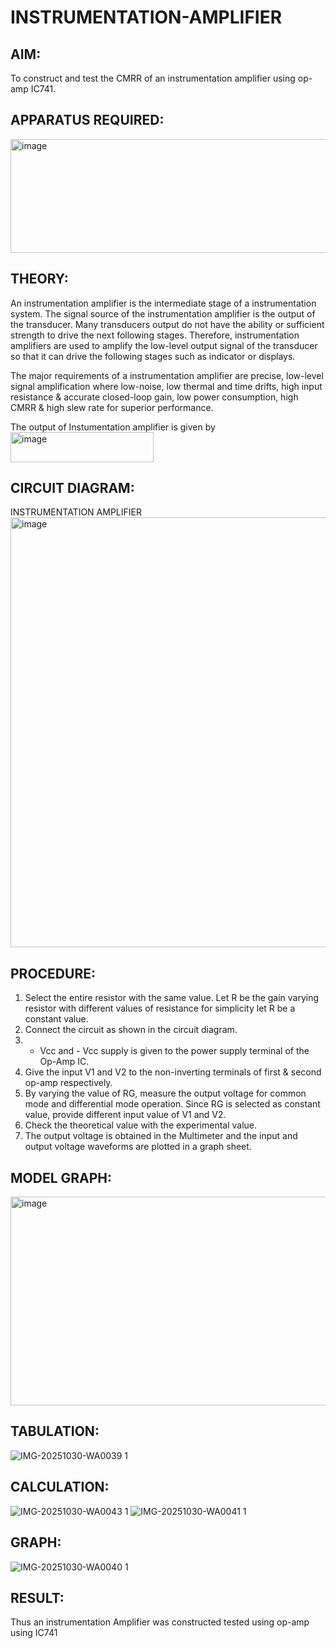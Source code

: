 # INSTRUMENTATION-AMPLIFIER

## AIM:
To construct and test the CMRR of an instrumentation amplifier using op-amp IC741.

## APPARATUS REQUIRED:
<img width="668" height="182" alt="image" src="https://github.com/user-attachments/assets/cf6e4877-615b-407c-844d-47c88f5f938d" />

## THEORY:

An instrumentation amplifier is the intermediate stage of a instrumentation system. The signal source of the instrumentation amplifier is the output of the transducer. Many transducers output do not have the ability or sufficient strength to drive the next following stages. Therefore, instrumentation amplifiers are used to amplify the low-level output signal of the transducer so that it can drive the following stages such as indicator or displays.

The major requirements of a instrumentation amplifier are precise, low-level signal amplification where low-noise, low thermal and time drifts, high input resistance & accurate closed-loop gain, low power consumption, high CMRR & high slew rate for superior performance.

The output of Instumentation amplifier is given by
<img width="229" height="48" alt="image" src="https://github.com/user-attachments/assets/7ba69ed0-4777-4a18-83c8-16d594863038" />

## CIRCUIT DIAGRAM:
INSTRUMENTATION AMPLIFIER
<img width="1006" height="688" alt="image" src="https://github.com/user-attachments/assets/327743dc-08d6-4af8-b9cc-fc73d2beffd2" />

## PROCEDURE:
1.	Select the entire resistor with the same value. Let R be the gain varying resistor with different values of resistance for simplicity let R be a constant value.
2.	Connect the circuit as shown in the circuit diagram. 
3.	+ Vcc and - Vcc supply is given to the power supply terminal of the Op-Amp IC.
4.	Give the input V1 and V2 to the non-inverting terminals of first & second op-amp respectively. 
5.	By varying the value of RG, measure the output voltage for common mode and differential mode operation. Since RG is selected as constant value, provide different input value of V1 and V2.
6.	Check the theoretical value with the experimental value.
7.	The output voltage is obtained in the Multimeter and the input and output voltage waveforms are plotted in a graph sheet.

## MODEL GRAPH: 

<img width="678" height="334" alt="image" src="https://github.com/user-attachments/assets/12577201-466d-4ed0-ad78-32e92a947c6f" />

## TABULATION:

![IMG-20251030-WA0039 1](https://github.com/user-attachments/assets/740af4d8-f519-4c40-9456-e008d5238b5f)

## CALCULATION:

   ![IMG-20251030-WA0043 1](https://github.com/user-attachments/assets/92718306-99b5-4976-93e7-8c4041829380)
   ![IMG-20251030-WA0041 1](https://github.com/user-attachments/assets/679b56d1-cefc-4d06-aa81-41b734d0896e)

## GRAPH: 

![IMG-20251030-WA0040 1](https://github.com/user-attachments/assets/cabbbe56-6d9b-4bef-8279-d255d972dcb4)

## RESULT:
Thus an instrumentation Amplifier was constructed tested using op-amp using IC741

